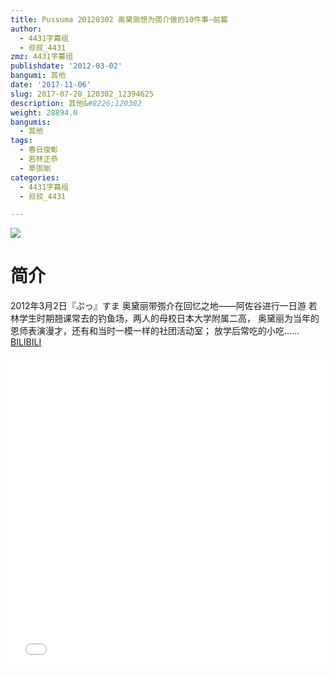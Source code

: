 ```yaml
---
title: Pussuma 20120302 奥黛丽想为彅介做的10件事~前篇
author:
  - 4431字幕组
  - 叔叔_4431
zmz: 4431字幕组
publishdate: '2012-03-02'
bangumi: 其他
date: '2017-11-06'
slug: 2017-07-20_120302_12394625
description: 其他&#8226;120302
weight: 28894.0
bangumis:
  - 其他
tags:
  - 春日俊彰
  - 若林正恭
  - 草彅剛
categories:
  - 4431字幕组
  - 叔叔_4431

---
```

![](https://i.imgur.com/liFQHZO.png)
# 简介  
2012年3月2日『ぷっ』すま
奥黛丽带彅介在回忆之地——阿佐谷进行一日游
若林学生时期翘课常去的钓鱼场，两人的母校日本大学附属二高，
奥黛丽为当年的恩师表演漫才，还有和当时一模一样的社团活动室；
放学后常吃的小吃……
  [BILIBILI](https://www.bilibili.com/video/av12394625/)

  <iframe src="//www.bilibili.com/blackboard/player.html?cid=20410607&aid=12394625" width="100%" height="500" frameborder="0" allowfullscreen="allowfullscreen"></iframe>
